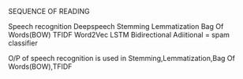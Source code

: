 SEQUENCE OF READING

Speech recognition
Deepspeech
Stemming
Lemmatization
Bag Of Words(BOW)
TFIDF
Word2Vec
LSTM Bidirectional
Adiitional = spam classifier


O/P of speech recognition is used in Stemming,Lemmatization,Bag Of Words(BOW),TFIDF
